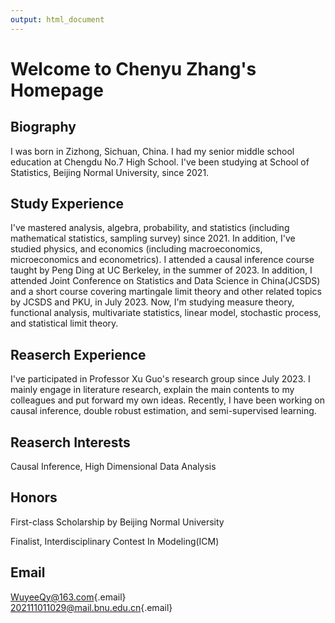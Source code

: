 ```yaml
---
output: html_document
---
```


# Welcome to Chenyu Zhang's Homepage

## Biography

I was born in Zizhong, Sichuan, China. I had my senior middle school education at Chengdu No.7 High School. I've been studying at School of Statistics, Beijing Normal University, since 2021.

## Study Experience

I've mastered analysis, algebra, probability, and statistics (including mathematical statistics, sampling survey) since 2021. In addition, I've studied physics, and economics (including macroeconomics, microeconomics and econometrics). I attended a causal inference course taught by Peng Ding at UC Berkeley, in the summer of 2023. In addition, I attended Joint Conference on Statistics and Data Science in China(JCSDS) and a short course covering martingale limit theory and other related topics by JCSDS and PKU, in July 2023. Now, I'm studying measure theory, functional analysis, multivariate statistics, linear model, stochastic process, and statistical limit theory.

## Reaserch Experience

I've participated in Professor Xu Guo's research group since July 2023. I mainly engage in literature research, explain the main contents to my colleagues and put forward my own ideas. Recently, I have been working on causal inference, double robust estimation, and semi-supervised learning.

## Reaserch Interests

Causal Inference, High Dimensional Data Analysis

## Honors

First-class Scholarship by Beijing Normal University

Finalist, Interdisciplinary Contest In Modeling(ICM)

## Email

[WuyeeQy\@163.com](mailto:WuyeeQy@163.com){.email}\
[202111011029\@mail.bnu.edu.cn](mailto:202111011029@mail.bnu.edu.cn){.email}
